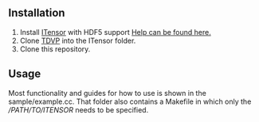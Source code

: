 ## Installation

1. Install [ITensor](http://itensor.org/index.html) with HDF5 support [Help can be found here.](http://itensor.org/docs.cgi?vers=cppv3&page=install/install_with_hdf5)
2. Clone [TDVP](https://github.com/ITensor/TDVP) into the ITensor folder.
3. Clone this repository.


## Usage
Most functionality and guides for how to use is shown in the sample/example.cc. That folder also contains a Makefile in which only the */PATH/TO/ITENSOR* needs to be specified.

